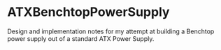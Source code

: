 # ATXBenchtopPowerSupply
Design and implementation notes for my attempt at building a Benchtop power supply out of a standard ATX Power Supply.
